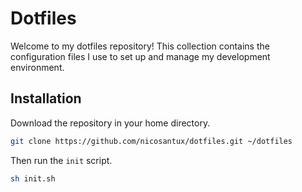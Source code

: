 # Dotfiles

Welcome to my dotfiles repository! This collection contains the configuration files I use to set up and manage my development environment.

## Installation

Download the repository in your home directory.

```sh
git clone https://github.com/nicosantux/dotfiles.git ~/dotfiles
```

Then run the `init` script.

```sh
sh init.sh
```
